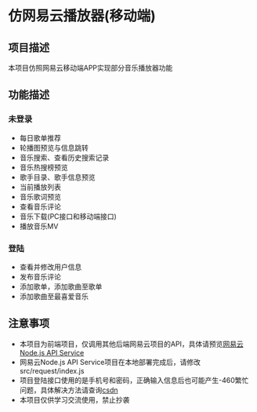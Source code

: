 # 仿网易云播放器(移动端)

## 项目描述
本项目仿照网易云移动端APP实现部分音乐播放器功能

## 功能描述
### 未登录
+ 每日歌单推荐
+ 轮播图预览与信息跳转
+ 音乐搜索、查看历史搜索记录
+ 音乐热搜榜预览
+ 歌手目录、歌手信息预览
+ 当前播放列表
+ 音乐歌词预览
+ 查看音乐评论
+ 音乐下载(PC接口和移动端接口)
+ 播放音乐MV
### 登陆
+ 查看并修改用户信息
+ 发布音乐评论
+ 添加歌单，添加歌曲至歌单
+ 添加歌曲至最喜爱音乐

## 注意事项
+ 本项目为前端项目，仅调用其他后端网易云项目的API，具体请预览[网易云Node.js API Service](https://github.com/qq1160347862/NeteaseCloudMusicApi)
+ 网易云Node.js API Service项目在本地部署完成后，请修改src/request/index.js
+ 项目登陆接口使用的是手机号和密码，正确输入信息后也可能产生-460繁忙问题，具体解决方法请查询[csdn](https://www.csdn.net/)
+ 本项目仅供学习交流使用，禁止抄袭